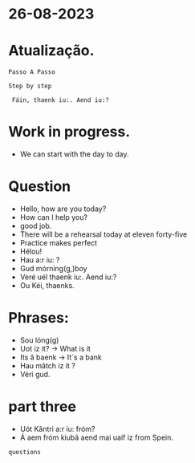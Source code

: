 # 26-08-2023

# Atualização.

```
Passo A Passo
```

```
Step by step
```

```
 Fáin, thaenk iu:. Aend iu:?
```

# Work in progress.

- We can start with the day to day.


# Question

- Hello, how are you today? 
- How can I help you? 
- good job.
- There will be a rehearsal today at eleven forty-five
- Practice makes perfect
- Hélou!
- Hau a:r iu: ?
- Gud mórning(g,)boy
- Veré uél thaenk iu:. Aend iu:?
- Ou Kéi, thaenks.

# Phrases:

- Sou lóng(g)
- Uot iz it? -> What is it
- Its â baenk -> It´s a bank
- Hau mâtch iz it ? 
- Véri gud.

# part three

- Uót Kântri a:r iu: fróm? 
- Á aem fróm kiubâ aend  mai uaif iz from  Spein.

```
questions 
```